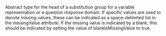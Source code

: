 Abstract type for the head of a substitution group for a variable representation or a question response domain. If specific values are used to denote missing values, these can be indicated as a space-delimited list in the missingValue attribute. If the missing value is indicated by a blank, this should be indicated by setting the value of blankIsMissingValue to true.